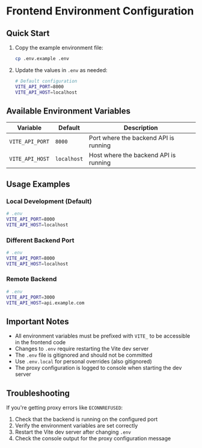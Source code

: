 # Frontend Environment Configuration

## Quick Start

1. Copy the example environment file:

   ```bash
   cp .env.example .env
   ```

2. Update the values in `.env` as needed:
   ```bash
   # Default configuration
   VITE_API_PORT=8000
   VITE_API_HOST=localhost
   ```

## Available Environment Variables

| Variable        | Default     | Description                           |
| --------------- | ----------- | ------------------------------------- |
| `VITE_API_PORT` | `8000`      | Port where the backend API is running |
| `VITE_API_HOST` | `localhost` | Host where the backend API is running |

## Usage Examples

### Local Development (Default)

```bash
# .env
VITE_API_PORT=8000
VITE_API_HOST=localhost
```

### Different Backend Port

```bash
# .env
VITE_API_PORT=8000
VITE_API_HOST=localhost
```

### Remote Backend

```bash
# .env
VITE_API_PORT=3000
VITE_API_HOST=api.example.com
```

## Important Notes

- All environment variables must be prefixed with `VITE_` to be accessible in the frontend code
- Changes to `.env` require restarting the Vite dev server
- The `.env` file is gitignored and should not be committed
- Use `.env.local` for personal overrides (also gitignored)
- The proxy configuration is logged to console when starting the dev server

## Troubleshooting

If you're getting proxy errors like `ECONNREFUSED`:

1. Check that the backend is running on the configured port
2. Verify the environment variables are set correctly
3. Restart the Vite dev server after changing `.env`
4. Check the console output for the proxy configuration message
